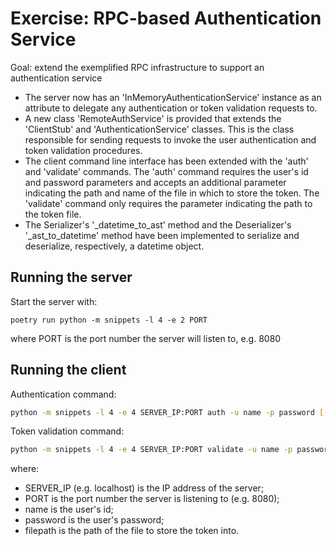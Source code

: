 # Exercise: RPC-based Authentication Service
Goal: extend the exemplified RPC infrastructure to support an authentication service
* The server now has an 'InMemoryAuthenticationService' instance as an attribute to delegate any authentication or token validation requests to.
* A new class 'RemoteAuthService' is provided that extends the 'ClientStub' and 'AuthenticationService' classes. This is the class responsible for sending requests to invoke the user authentication and token validation procedures.
* The client command line interface has been extended with the 'auth' and 'validate' commands. The 'auth' command requires the user's id and password parameters and accepts an additional parameter indicating the path and name of the file in which to store the token. The 'validate' command only requires the parameter indicating the path to the token file. 
* The Serializer's '_datetime_to_ast' method and the Deserializer's '_ast_to_datetime' method have been implemented to serialize and deserialize, respectively, a datetime object.


## Running the server

Start the server with:
```
poetry run python -m snippets -l 4 -e 2 PORT
```
where PORT is the port number the server will listen to, e.g. 8080

## Running the client

Authentication command:
```bash
python -m snippets -l 4 -e 4 SERVER_IP:PORT auth -u name -p password [-tp] [--tokenPath filepath]
```

Token validation command:
```bash
python -m snippets -l 4 -e 4 SERVER_IP:PORT validate -u name -p password [-tp] [--tokenPath filepath]
```
where:
* SERVER_IP (e.g. localhost) is the IP address of the server;
* PORT is the port number the server is listening to (e.g. 8080);
* name is the user's id;
* password is the user's password;
* filepath is the path of the file to store the token into. 
